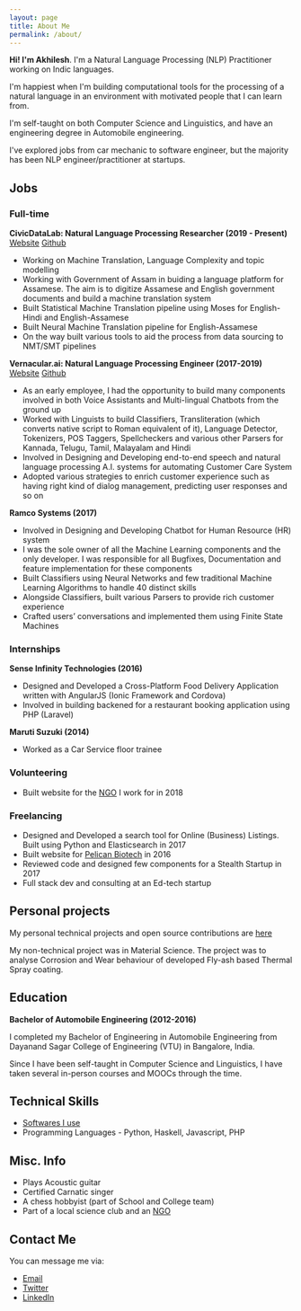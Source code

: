 ```yaml
---
layout: page
title: About Me
permalink: /about/
---
```


**Hi! I'm Akhilesh**. I'm a Natural Language Processing (NLP) Practitioner working on Indic languages.

I'm happiest when I'm building computational tools for the processing of a natural language in an environment with motivated people that I can learn from.

I'm self-taught on both Computer Science and Linguistics, and have an engineering degree in Automobile engineering.

I've explored jobs from car mechanic to software engineer, but the majority has been NLP engineer/practitioner at startups.


## Jobs

### Full-time

**CivicDataLab: Natural Language Processing Researcher (2019 - Present)** [Website](https://www.civicdatalab.in/) [Github](github.com/civicdatalab/)

- Working on Machine Translation, Language Complexity and topic modelling
- Working with Government of Assam in buiding a language platform for Assamese. The aim is to digitize Assamese and English government documents and build a machine translation system
- Built Statistical Machine Translation pipeline using Moses for English-Hindi and English-Assamese
- Built Neural Machine Translation pipeline for English-Assamese
- On the way built various tools to aid the process from data sourcing to NMT/SMT pipelines


**Vernacular.ai: Natural Language Processing Engineer (2017-2019)** [Website](https://vernacular.ai) [Github](github.com/civicdatalab/)

- As an early employee, I had the opportunity to build many components involved in both Voice Assistants and Multi-lingual Chatbots from the ground up
- Worked with Linguists to build Classifiers, Transliteration (which converts native script to Roman equivalent of it), Language Detector, Tokenizers, POS Taggers, Spellcheckers and various other Parsers for Kannada, Telugu, Tamil, Malayalam and Hindi
- Involved in Designing and Developing end-to-end speech and natural language processing A.I. systems for automating Customer Care System
- Adopted various strategies to enrich customer experience such as having right kind of dialog management, predicting user responses and so on


**Ramco Systems (2017)**

- Involved in Designing and Developing Chatbot for Human Resource (HR) system
- I was the sole owner of all the Machine Learning components and the only developer. I was responsible for all Bugfixes, Documentation and feature implementation for these components
- Built Classifiers using Neural Networks and few traditional Machine Learning Algorithms to handle 40 distinct skills
- Alongside Classifiers, built various Parsers to provide rich customer experience
- Crafted users’ conversations and implemented them using Finite State Machines


### Internships

**Sense Infinity Technologies (2016)**

- Designed and Developed a Cross-Platform Food Delivery Application written with AngularJS (Ionic Framework and Cordova)
- Involved in building backened for a restaurant booking application using PHP (Laravel)


**Maruti Suzuki (2014)**

- Worked as a Car Service floor trainee


### Volunteering

- Built website for the [NGO](http://panchajanya.org) I work for in 2018


### Freelancing

- Designed and Developed a search tool for Online (Business) Listings. Built using Python and Elasticsearch in 2017
- Built website for [Pelican Biotech](http://pelicanbiotech.com) in 2016
- Reviewed code and designed few components for a Stealth Startup in 2017
- Full stack dev and consulting at an Ed-tech startup


## Personal projects

My personal technical projects and open source contributions are [here](https://github.com/akki2825)

My non-technical project was in Material Science. The project was to analyse Corrosion and Wear behaviour of developed Fly-ash based Thermal Spray coating.


## Education

**Bachelor of Automobile Engineering (2012-2016)**

I completed my Bachelor of Engineering in Automobile Engineering from Dayanand Sagar College of Engineering (VTU) in Bangalore, India.

Since I have been self-taught in Computer Science and Linguistics, I have taken several in-person courses and MOOCs through the time.


## Technical Skills

- [Softwares I use](https://akki2825.github.io/personal-config/2020/05/21/softwares-i-use.html)
- Programming Languages - Python, Haskell, Javascript, PHP


## Misc. Info

- Plays Acoustic guitar
- Certified Carnatic singer
- A chess hobbyist (part of School and College team)
- Part of a local science club and an [NGO](http://panchajanya.org)


## Contact Me

You can message me via:

- [Email](mailto:akki.kr94@gmail.com)
- [Twitter](https://twitter.com/Akhilesh_k_r)
- [LinkedIn](https://www.linkedin.com/in/akhilesh-kr/)
